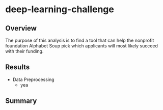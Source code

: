 # deep-learning-challenge

## Overview
The purpose of this analysis is to find a tool that can help the nonprofit foundation Alphabet Soup pick which applicants will most likely succeed with their funding. 

## Results
* Data Preprocessing
  *   yea

## Summary

